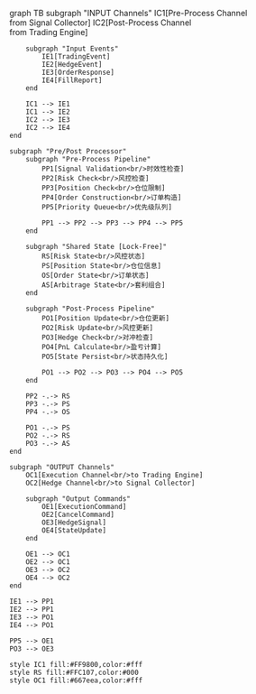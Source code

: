 graph TB
    subgraph "INPUT Channels"
        IC1[Pre-Process Channel<br/>from Signal Collector]
        IC2[Post-Process Channel<br/>from Trading Engine]
        
        subgraph "Input Events"
            IE1[TradingEvent]
            IE2[HedgeEvent]
            IE3[OrderResponse]
            IE4[FillReport]
        end
        
        IC1 --> IE1
        IC1 --> IE2
        IC2 --> IE3
        IC2 --> IE4
    end
    
    subgraph "Pre/Post Processor"
        subgraph "Pre-Process Pipeline"
            PP1[Signal Validation<br/>时效性检查]
            PP2[Risk Check<br/>风控检查]
            PP3[Position Check<br/>仓位限制]
            PP4[Order Construction<br/>订单构造]
            PP5[Priority Queue<br/>优先级队列]
            
            PP1 --> PP2 --> PP3 --> PP4 --> PP5
        end
        
        subgraph "Shared State [Lock-Free]"
            RS[Risk State<br/>风控状态]
            PS[Position State<br/>仓位信息]
            OS[Order State<br/>订单状态]
            AS[Arbitrage State<br/>套利组合]
        end
        
        subgraph "Post-Process Pipeline"
            PO1[Position Update<br/>仓位更新]
            PO2[Risk Update<br/>风控更新]
            PO3[Hedge Check<br/>对冲检查]
            PO4[PnL Calculate<br/>盈亏计算]
            PO5[State Persist<br/>状态持久化]
            
            PO1 --> PO2 --> PO3 --> PO4 --> PO5
        end
        
        PP2 -.-> RS
        PP3 -.-> PS
        PP4 -.-> OS
        
        PO1 -.-> PS
        PO2 -.-> RS
        PO3 -.-> AS
    end
    
    subgraph "OUTPUT Channels"
        OC1[Execution Channel<br/>to Trading Engine]
        OC2[Hedge Channel<br/>to Signal Collector]
        
        subgraph "Output Commands"
            OE1[ExecutionCommand]
            OE2[CancelCommand]
            OE3[HedgeSignal]
            OE4[StateUpdate]
        end
        
        OE1 --> OC1
        OE2 --> OC1
        OE3 --> OC2
        OE4 --> OC2
    end
    
    IE1 --> PP1
    IE2 --> PP1
    IE3 --> PO1
    IE4 --> PO1
    
    PP5 --> OE1
    PO3 --> OE3
    
    style IC1 fill:#FF9800,color:#fff
    style RS fill:#FFC107,color:#000
    style OC1 fill:#667eea,color:#fff